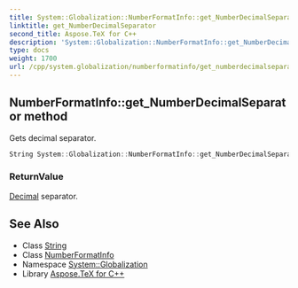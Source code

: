 ```yaml
---
title: System::Globalization::NumberFormatInfo::get_NumberDecimalSeparator method
linktitle: get_NumberDecimalSeparator
second_title: Aspose.TeX for C++
description: 'System::Globalization::NumberFormatInfo::get_NumberDecimalSeparator method. Gets decimal separator in C++.'
type: docs
weight: 1700
url: /cpp/system.globalization/numberformatinfo/get_numberdecimalseparator/
---
```

## NumberFormatInfo::get_NumberDecimalSeparator method


Gets decimal separator.

```cpp
String System::Globalization::NumberFormatInfo::get_NumberDecimalSeparator() const
```


### ReturnValue

[Decimal](../../../system/decimal/) separator.

## See Also

* Class [String](../../../system/string/)
* Class [NumberFormatInfo](../)
* Namespace [System::Globalization](../../)
* Library [Aspose.TeX for C++](../../../)
